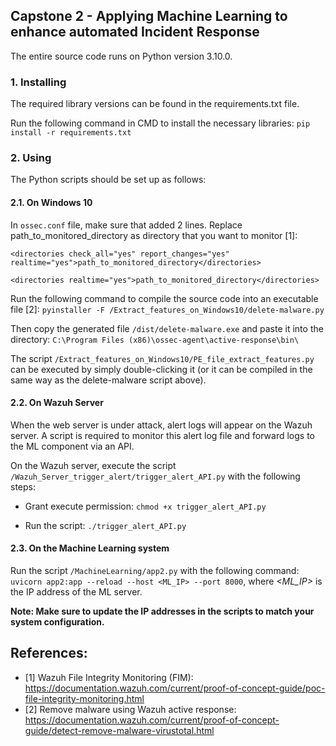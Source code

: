 ## Capstone 2 - Applying Machine Learning to enhance automated Incident Response

The entire source code runs on Python version 3.10.0.

### 1. Installing

The required library versions can be found in the requirements.txt file.

Run the following command in CMD to install the necessary libraries: `pip install -r requirements.txt`

### 2. Using

The Python scripts should be set up as follows:

#### 2.1. On Windows 10

In `ossec.conf` file, make sure that added 2 lines. Replace path_to_monitored_directory as directory that you want to monitor [1]:

```
<directories check_all="yes" report_changes="yes" realtime="yes">path_to_monitored_directory</directories>

<directories realtime="yes">path_to_monitored_directory</directories>
```

Run the following command to compile the source code into an executable file [2]: `pyinstaller -F /Extract_features_on_Windows10/delete-malware.py`

Then copy the generated file `/dist/delete-malware.exe` and paste it into the directory: `C:\Program Files (x86)\ossec-agent\active-response\bin\`

The script `/Extract_features_on_Windows10/PE_file_extract_features.py` can be executed by simply double-clicking it (or it can be compiled in the same way as the delete-malware script above).

#### 2.2. On Wazuh Server

When the web server is under attack, alert logs will appear on the Wazuh server. A script is required to monitor this alert log file and forward logs to the ML component via an API.

On the Wazuh server, execute the script `/Wazuh_Server_trigger_alert/trigger_alert_API.py` with the following steps:

- Grant execute permission: `chmod +x trigger_alert_API.py`

- Run the script: `./trigger_alert_API.py`

#### 2.3. On the Machine Learning system

Run the script `/MachineLearning/app2.py` with the following command: `uvicorn app2:app --reload --host <ML_IP> --port 8000`, where *<ML_IP>* is the IP address of the ML server.

**Note: Make sure to update the IP addresses in the scripts to match your system configuration.**


## References:

- [1] Wazuh File Integrity Monitoring (FIM): https://documentation.wazuh.com/current/proof-of-concept-guide/poc-file-integrity-monitoring.html
- [2] Remove malware using Wazuh active response: https://documentation.wazuh.com/current/proof-of-concept-guide/detect-remove-malware-virustotal.html
